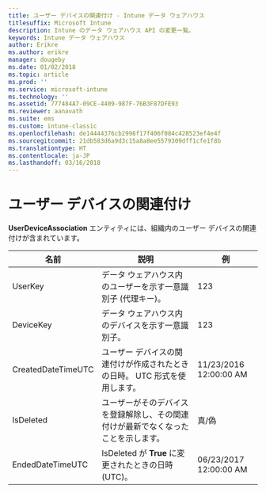 ```yaml
---
title: ユーザー デバイスの関連付け - Intune データ ウェアハウス
titlesuffix: Microsoft Intune
description: Intune のデータ ウェアハウス API の変更一覧。
keywords: Intune データ ウェアハウス
author: Erikre
ms.author: erikre
manager: dougeby
ms.date: 01/02/2018
ms.topic: article
ms.prod: ''
ms.service: microsoft-intune
ms.technology: ''
ms.assetid: 777484A7-09CE-4409-987F-76B3F87DFE93
ms.reviewer: aanavath
ms.suite: ems
ms.custom: intune-classic
ms.openlocfilehash: de14444376cb2998f17f406f084c428523ef4e4f
ms.sourcegitcommit: 21db583d6a9d3c15a8a8ee5579309dff1cfe1f8b
ms.translationtype: HT
ms.contentlocale: ja-JP
ms.lasthandoff: 03/16/2018
---
```

# <a name="user-device-association"></a>ユーザー デバイスの関連付け

**UserDeviceAssociation** エンティティには、組織内のユーザー デバイスの関連付けが含まれています。

| 名前               | 説明                                                                                      | 例                |
|--------------------|--------------------------------------------------------------------------------------------------|------------------------|
| UserKey            | データ ウェアハウス内のユーザーを示す一意識別子 (代理キー)。                              | 123                    |
| DeviceKey          | データ ウェアハウス内のデバイスを示す一意識別子。                                            | 123                    |
| CreatedDateTimeUTC | ユーザー デバイスの関連付けが作成されたときの日時。 UTC 形式を使用します。                                | 11/23/2016 12:00:00 AM |
| IsDeleted          | ユーザーがそのデバイスを登録解除し、その関連付けが最新でなくなったことを示します。 | 真/偽             |
| EndedDateTimeUTC   | IsDeleted が **True** に変更されたときの日時 (UTC)。                                              | 06/23/2017 12:00:00 AM |
